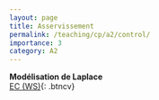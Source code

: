 ```yaml
---
layout: page
title: Asservissement
permalink: /teaching/cp/a2/control/
importance: 3
category: A2
---
```


**Modélisation de Laplace**  
[EC (WS)](https://drive.proton.me/urls/WPXJ5MYAZW#1AOPjfwCowYv){: .btncv}
